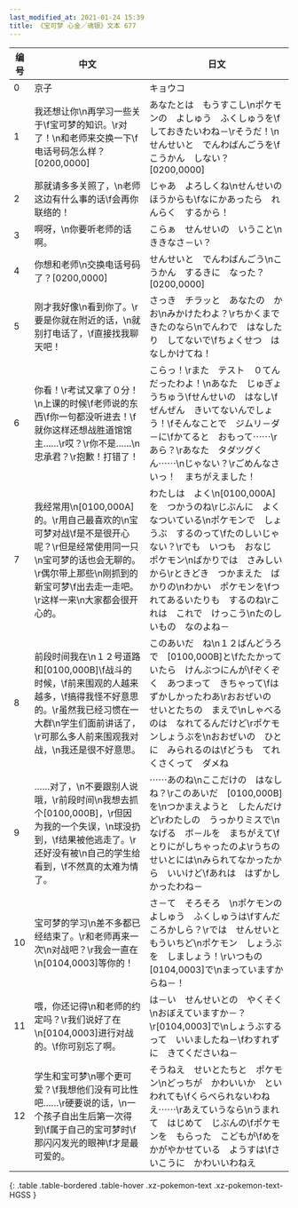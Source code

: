 ```yaml
---
last_modified_at: 2021-01-24 15:39
title: 《宝可梦 心金／魂银》文本 677
---
```

| 编号 | 中文 | 日文 |
| ---- | ---- | ---- |
| 0 | 京子 | キョウコ |
| 1 | 我还想让你\n再学习一些关于\f宝可梦的知识。\r对了！\n和老师来交换一下\f电话号码怎么样？[0200,0000] | あなたとは　もうすこし\nポケモンの　よしゅう　ふくしゅうを\fしておきたいわね－\rそうだ！\nせんせいと　でんわばんごうを\fこうかん　しない？[0200,0000] |
| 2 | 那就请多多关照了，\n老师这边有什么事的话\f会再你联络的！ | じゃあ　よろしくね\nせんせいの　ほうからも\fなにかあったら　れんらく　するから！ |
| 3 | 啊呀，\n你要听老师的话啊。 | こらぁ　せんせいの　いうこと\nききなさ－い？ |
| 4 | 你想和老师\n交换电话号码了？[0200,0000] | せんせいと　でんわばんごう\nこうかん　するきに　なった？[0200,0000] |
| 5 | 刚才我好像\n看到你了。\r要是你就在附近的话，\n就别打电话了，\f直接找我聊天吧！ | さっき　チラッと　あなたの　かお\nみかけたわよ？\rちかくまで　きたのなら\nでんわで　はなしたり　してないで\fちょくせつ　はなしかけてね！ |
| 6 | 你看！\r考试又拿了０分！\n上课的时候\f老师说的东西\f你一句都没听进去！\f就你这样还想战胜道馆馆主……\r哎？\r你不是……\n忠承君？\r抱歉！打错了！ | こらっ！\rまた　テスト　０てん　だったわよ！\nあなた　じゅぎょうちゅう\fせんせいの　はなし\fぜんぜん　きいてないんでしょう！\fそんなことで　ジムリ－ダ－に\fかてると　おもって⋯⋯\rあら？\rあなた　タダツグくん⋯⋯\nじゃない？\rごめんなさいっ！　まちがえました！ |
| 7 | 我经常用\n[0100,000A]的。\r用自己最喜欢的\n宝可梦对战\f是不是很开心呢？\r但是经常使用同一只\n宝可梦的话也会无聊的。\r偶尔带上那些\n刚抓到的新宝可梦\f出去走一走吧。\r这样一来\n大家都会很开心的。 | わたしは　よく\n[0100,000A]を　つかうのね\rじぶんに　よくなついている\nポケモンで　しょうぶ　するのって\fたのしいじゃない？\rでも　いつも　おなじ　ポケモン\nばかりでは　さみしいから\rときどき　つかまえた　ばかりの\nわかい　ポケモンを\fつれてあるいたりも　するのね\rこれは　これで　けっこう\nたのしいもの　なのよね－ |
| 8 | 前段时间我在\n１２号道路和[0100,000B]\f战斗的时候，\f前来围观的人越来越多，\f搞得我怪不好意思的。\r虽然我已经习惯在一大群\n学生们面前讲话了，\r可那么多人前来围观我对战，\n我还是很不好意思。 | このあいだ　ね\n１２ばんどうろで　[0100,000B]と\fたたかっていたら　けんぶつにんが\fぞくぞく　あつまって　きちゃって\fはずかしかったわあ\rおおぜいの　せいとたちの　まえで\nしゃべるのは　なれてるんだけど\rポケモンしょうぶを\nおおぜいの　ひとに　みられるのは\fどうも　てれくさくって　ダメね |
| 9 | ……对了，\n不要跟别人说哦，\r前段时间\n我想去抓个[0100,000B]，\r但因为我的一个失误，\n球没扔到，\f结果被他逃走了。\r还好没有被\n自己的学生给看到，\f不然真的太难为情了。 | ⋯⋯あのね\nここだけの　はなし　ね？\rこのあいだ　[0100,000B]を\nつかまえようと　したんだけど\rわたしの　うっかりミスで\nなげる　ボ－ルを　まちがえて\fとりにがしちゃったのよ\rうちの　せいとには\nみられてなかったから　いいけど\fあれは　はずかしかったわね－ |
| 10 | 宝可梦的学习\n差不多都已经结束了。\r和老师再来一次\n对战吧？\r我会一直在\n[0104,0003]等你的！ | さ－て　そろそろ　\nポケモンの　よしゅう　ふくしゅうは\fすんだころかしら？\rでは　せんせいと　もういちど\nポケモン　しょうぶを　しましょう！\rいつもの　[0104,0003]で\nまっていますからね－！ |
| 11 | 喂，你还记得\n和老师的约定吗？\r我们说好了在\n[0104,0003]进行对战的。\f你可别忘了啊。 | は－い　せんせいとの　やくそく\nおぼえていますか－？\r[0104,0003]で\nしょうぶするって　いいましたね－\fわすれずに　きてくださいね－ |
| 12 | 学生和宝可梦\n哪个更可爱？\f我想他们没有可比性吧……\r硬要说的话，\n一个孩子自出生后第一次得到\f属于自己的宝可梦时\f那闪闪发光的眼神\f才是最可爱的。 | そうねえ　せいとたちと　ポケモン\nどっちが　かわいいか　といわれても\fくらべられないわねえ⋯⋯\rあえていうなら\nうまれて　はじめて　じぶんの\fポケモンを　もらった　こどもが\fめを　かがやかせている　ようすは\fさいこうに　かわいいわねえ |
{: .table .table-bordered .table-hover .xz-pokemon-text .xz-pokemon-text-HGSS }